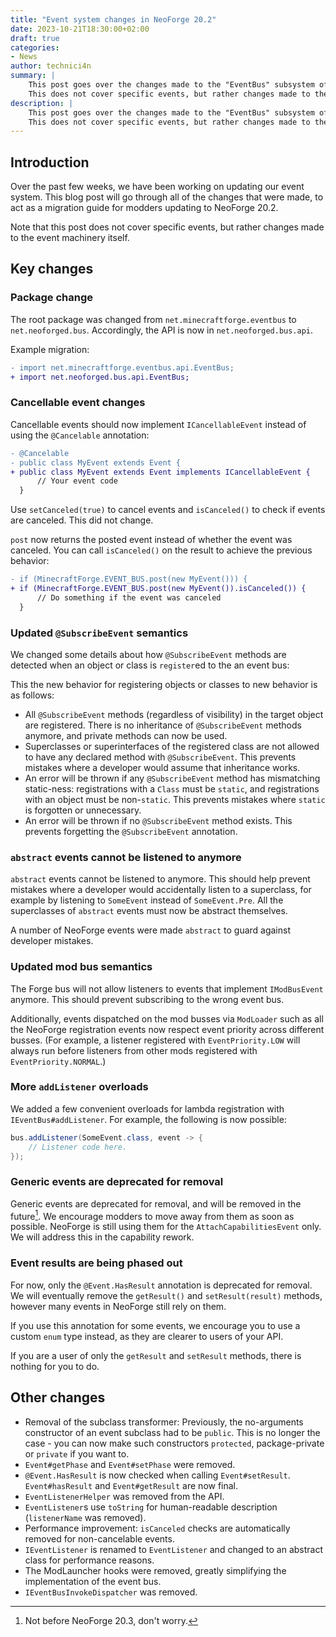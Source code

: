 ```yaml
---
title: "Event system changes in NeoForge 20.2"
date: 2023-10-21T18:30:00+02:00
draft: true
categories:
- News
author: technici4n
summary: |
    This post goes over the changes made to the "EventBus" subsystem of NeoForge 20.2.
    This does not cover specific events, but rather changes made to the event machinery itself.
description: |
    This post goes over the changes made to the "EventBus" subsystem of NeoForge 20.2.
    This does not cover specific events, but rather changes made to the event machinery itself.
---
```


## Introduction
Over the past few weeks, we have been working on updating our event system.
This blog post will go through all of the changes that were made,
to act as a migration guide for modders updating to NeoForge 20.2.

Note that this post does not cover specific events, but rather changes made to the event machinery itself.

## Key changes
### Package change
The root package was changed from `net.minecraftforge.eventbus` to `net.neoforged.bus`.
Accordingly, the API is now in `net.neoforged.bus.api`.

Example migration:
```diff
- import net.minecraftforge.eventbus.api.EventBus;
+ import net.neoforged.bus.api.EventBus;
```

### Cancellable event changes
Cancellable events should now implement `ICancellableEvent` instead of using the `@Cancelable` annotation:

```diff
- @Cancelable
- public class MyEvent extends Event {
+ public class MyEvent extends Event implements ICancellableEvent {
      // Your event code
  }
```

Use `setCanceled(true)` to cancel events and `isCanceled()` to check if events are canceled. This did not change.

`post` now returns the posted event instead of whether the event was canceled. You can call `isCanceled()` on the result to achieve the previous behavior:
<!-- TODO: I suppose we are going to rename MinecraftForge.EVENT_BUS -->
```diff
- if (MinecraftForge.EVENT_BUS.post(new MyEvent())) {
+ if (MinecraftForge.EVENT_BUS.post(new MyEvent()).isCanceled()) {
      // Do something if the event was canceled
  }
```

### Updated `@SubscribeEvent` semantics
We changed some details about how `@SubscribeEvent` methods are detected when an object or class is `register`ed to the an event bus:

This the new behavior for registering objects or classes to new behavior is as follows:
- All `@SubscribeEvent` methods (regardless of visibility) in the target object are registered. There is no inheritance of `@SubscribeEvent` methods anymore, and private methods can now be used.
- Superclasses or superinterfaces of the registered class are not allowed to have any declared method with `@SubscribeEvent`. This prevents mistakes where a developer would assume that inheritance works.
- An error will be thrown if any `@SubscribeEvent` method has mismatching static-ness: registrations with a `Class` must be `static`, and registrations with an object must be non-`static`. This prevents mistakes where `static` is forgotten or unnecessary.
- An error will be thrown if no `@SubscribeEvent` method exists. This prevents forgetting the `@SubscribeEvent` annotation.

### `abstract` events cannot be listened to anymore
`abstract` events cannot be listened to anymore.
This should help prevent mistakes where a developer would accidentally listen to a superclass,
for example by listening to `SomeEvent` instead of `SomeEvent.Pre`.
All the superclasses of `abstract` events must now be abstract themselves.

A number of NeoForge events were made `abstract` to guard against developer mistakes.

### Updated mod bus semantics
The Forge bus will not allow listeners to events that implement `IModBusEvent` anymore.
This should prevent subscribing to the wrong event bus.

Additionally, events dispatched on the mod busses via `ModLoader` such as all the
NeoForge registration events now respect event priority across different busses.
(For example, a listener registered with `EventPriority.LOW` will
always run before listeners from other mods registered with `EventPriority.NORMAL`.)

### More `addListener` overloads
We added a few convenient overloads for lambda registration with `IEventBus#addListener`. For example, the following is now possible:
```java
bus.addListener(SomeEvent.class, event -> {
    // Listener code here.
});
```

### Generic events are deprecated for removal
Generic events are deprecated for removal, and will be removed in the future[^1]. We encourage modders to move away from them as soon as possible. NeoForge is still using them for the `AttachCapabilitiesEvent` only. We will address this in the capability rework.

### Event results are being phased out
For now, only the `@Event.HasResult` annotation is deprecated for removal.
We will eventually remove the `getResult()` and `setResult(result)` methods, however many events in NeoForge still rely on them.

If you use this annotation for some events, we encourage you to use a custom `enum` type instead,
as they are clearer to users of your API.

If you are a user of only the `getResult` and `setResult` methods, there is nothing for you to do.

## Other changes
- Removal of the subclass transformer:
Previously, the no-arguments constructor of an event subclass had to be `public`.
This is no longer the case - you can now make such constructors `protected`, package-private or `private` if you want to.
- `Event#getPhase` and `Event#setPhase` were removed.
- `@Event.HasResult` is now checked when calling `Event#setResult`. `Event#hasResult` and `Event#getResult` are now final.
- `EventListenerHelper` was removed from the API.
- `EventListener`s use `toString` for human-readable description (`listenerName` was removed).
- Performance improvement: `isCanceled` checks are automatically removed for non-cancelable events.
- `IEventListener` is renamed to `EventListener` and changed to an abstract class for performance reasons.
- The ModLauncher hooks were removed, greatly simplifying the implementation of the event bus.
- `IEventBusInvokeDispatcher` was removed.

[^1]: Not before NeoForge 20.3, don't worry.